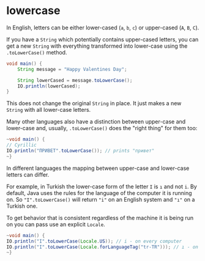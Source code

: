 # lowercase

In English, letters can be either lower-cased (`a`, `b`, `c`) or upper-cased (`A`, `B`, `C`).

If you have a `String` which potentially contains upper-cased letters, you can get a new `String` with everything
transformed into lower-case using the `.toLowerCase()` method.

```java
void main() {
    String message = "Happy Valentines Day";

    String lowerCased = message.toLowerCase();
    IO.println(lowerCased);
}
```

This does not change the original `String` in place. It just makes a new `String` with all lower-case letters.

Many other languages also have a distinction between upper-case and lower-case and, usually, `.toLowerCase()` does the "right thing" for them too:

```java
~void main() {
// Cyrillic
IO.println("ПРИВЕТ".toLowerCase()); // prints "привет"
~}
```

In different languages the mapping between upper-case and lower-case letters can differ. 

For example, in Turkish the lower-case form of the letter `I` is `ı` and not `i`. 
By default, Java uses the rules for the language of the computer it is running on.
So `"I".toLowerCase()` will return `"i"` on an English system and `"ı"` on a Turkish one.

To get behavior that is consistent regardless of the machine it is being run on
you can pass use an explicit `Locale`.

```java
~void main() {
IO.println("I".toLowerCase(Locale.US)); // i - on every computer
IO.println("I".toLowerCase(Locale.forLanguageTag("tr-TR"))); // ı - on every computer
~}
```